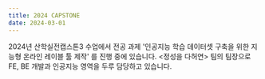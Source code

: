 ```yaml
---
title: 2024 CAPSTONE
date: 2024-03-01
---
```


2024년 산학실전캡스톤3 수업에서 전공 과제 '인공지능 학습 데이터셋 구축을 위한 지능형 온라인 레이블 툴 제작' 를 진행 중에 있습니다. <정성을 다허연> 팀의 팀장으로 FE, BE 개발과 인공지능 영역을 두루 담당하고 있습니다.